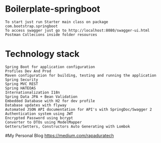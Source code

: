 # Boilerplate-springboot
	To start just run Starter main class on package com.bootstrap.springboot
	To access swagger just go to http://localhost:8080/swagger-ui.html
	Postman Collecions inside folder resources

# Technology stack 
	Spring Boot for application configuration
	Profiles Dev And Prod
	Maven configuration for building, testing and running the application
	Spring Security
	Spring MVC REST
	Spring HATEOAS
	Internationalization I18n
	Spring Data JPA + Bean Validation
	Embedded Database with H2 for dev profile
	Database updates with flyway
	Automated JSON API documentation for API's with SpringDoc/Swagger 2
	Authentication system using JWT
	Encrypted Password using bcrypt
	Converter to DTOs using ModelMapper
	Getters/Setters, Constructors Auto Generating with Lombok
	
#My Personal Blog
	https://medium.com/rapaduratech
